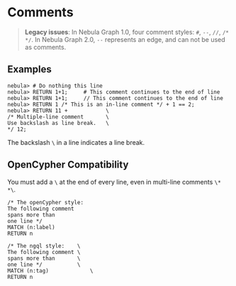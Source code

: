 # Comments

>**Legacy issues**: In Nebula Graph 1.0, four comment styles: `#`, `--`, `//`, `/* */`.
In Nebula Graph 2.0, `--` represents an edge, and can not be used as comments.

## Examples
```ngql
nebula> # Do nothing this line
nebula> RETURN 1+1;     # This comment continues to the end of line
nebula> RETURN 1+1;     // This comment continues to the end of line
nebula> RETURN 1 /* This is an in-line comment */ + 1 == 2;
nebula> RETURN 11 +            \
/* Multiple-line comment       \
Use backslash as line break.   \
*/ 12;
```

The backslash `\` in a line indicates a line break.

## OpenCypher Compatibility

You must add a `\` at the end of every line, even in multi-line comments `\* *\`.

```openCypher
/* The openCypher style:
The following comment
spans more than
one line */
MATCH (n:label)
RETURN n
```

```ngql
/* The ngql style:    \
The following comment \
spans more than       \
one line */           \
MATCH (n:tag)             \
RETURN n
```
